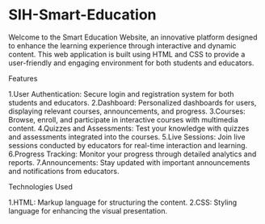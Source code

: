 # SIH-Smart-Education
Welcome to the Smart Education Website, an innovative platform designed to enhance the learning experience through interactive and dynamic content. This web application is built using HTML and CSS to provide a user-friendly and engaging environment for both students and educators.

Features

1.User Authentication: Secure login and registration system for both students and educators.
2.Dashboard: Personalized dashboards for users, displaying relevant courses, announcements, and progress.
3.Courses: Browse, enroll, and participate in interactive courses with multimedia content.
4.Quizzes and Assessments: Test your knowledge with quizzes and assessments integrated into the courses.
5.Live Sessions: Join live sessions conducted by educators for real-time interaction and learning.
6.Progress Tracking: Monitor your progress through detailed analytics and reports.
7.Announcements: Stay updated with important announcements and notifications from educators.

Technologies Used

1.HTML: Markup language for structuring the content.
2.CSS: Styling language for enhancing the visual presentation.

